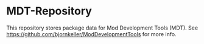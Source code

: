 # MDT-Repository
This repository stores package data for Mod Development Tools (MDT). See https://github.com/bjornkeller/ModDevelopmentTools for more info.

